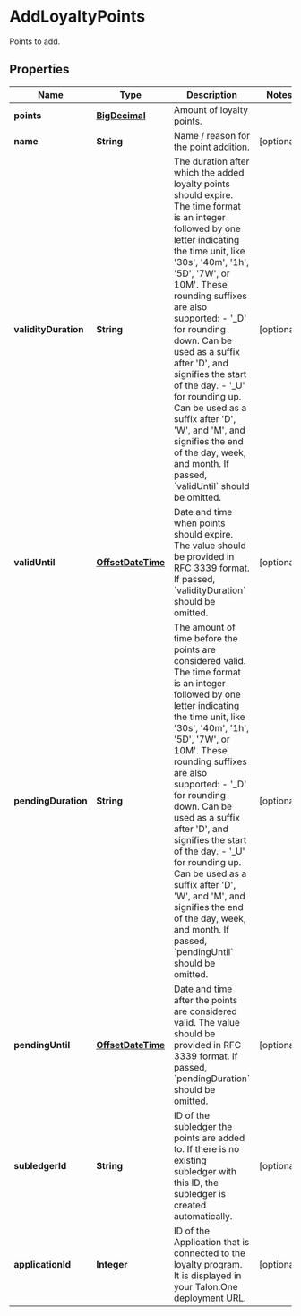 

# AddLoyaltyPoints

Points to add.
## Properties

Name | Type | Description | Notes
------------ | ------------- | ------------- | -------------
**points** | [**BigDecimal**](BigDecimal.md) | Amount of loyalty points. | 
**name** | **String** | Name / reason for the point addition. |  [optional]
**validityDuration** | **String** | The duration after which the added loyalty points should expire. The time format is an integer followed by one letter indicating the time unit, like &#39;30s&#39;, &#39;40m&#39;, &#39;1h&#39;, &#39;5D&#39;, &#39;7W&#39;, or 10M&#39;. These rounding suffixes are also supported:   - &#39;_D&#39; for rounding down. Can be used as a suffix after &#39;D&#39;, and signifies the start of the day.   - &#39;_U&#39; for rounding up. Can be used as a suffix after &#39;D&#39;, &#39;W&#39;, and &#39;M&#39;, and signifies the end of the day, week, and month.   If passed, &#x60;validUntil&#x60; should be omitted.  |  [optional]
**validUntil** | [**OffsetDateTime**](OffsetDateTime.md) | Date and time when points should expire. The value should be provided in RFC 3339 format. If passed, &#x60;validityDuration&#x60; should be omitted.  |  [optional]
**pendingDuration** | **String** | The amount of time before the points are considered valid. The time format is an integer followed by one letter indicating the time unit, like &#39;30s&#39;, &#39;40m&#39;, &#39;1h&#39;, &#39;5D&#39;, &#39;7W&#39;, or 10M&#39;. These rounding suffixes are also supported:   - &#39;_D&#39; for rounding down. Can be used as a suffix after &#39;D&#39;, and signifies the start of the day.   - &#39;_U&#39; for rounding up. Can be used as a suffix after &#39;D&#39;, &#39;W&#39;, and &#39;M&#39;, and signifies the end of the day, week, and month. If passed, &#x60;pendingUntil&#x60; should be omitted.  |  [optional]
**pendingUntil** | [**OffsetDateTime**](OffsetDateTime.md) | Date and time after the points are considered valid. The value should be provided in RFC 3339 format. If passed, &#x60;pendingDuration&#x60; should be omitted.  |  [optional]
**subledgerId** | **String** | ID of the subledger the points are added to. If there is no existing subledger with this ID, the subledger is created automatically. |  [optional]
**applicationId** | **Integer** | ID of the Application that is connected to the loyalty program. It is displayed in your Talon.One deployment URL. |  [optional]



